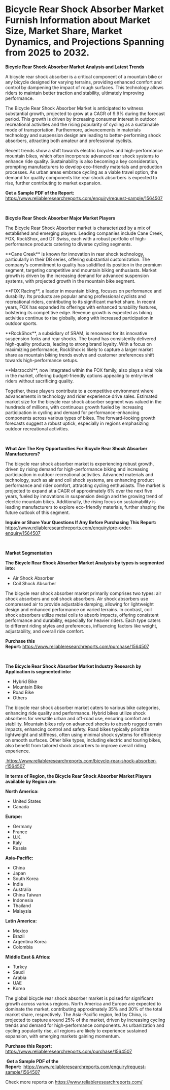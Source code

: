 <p><h1>Bicycle Rear Shock Absorber Market Furnish Information about Market Size, Market Share, Market Dynamics, and Projections Spanning from 2025 to 2032.</h1></p><p><strong>Bicycle Rear Shock Absorber Market Analysis and Latest Trends</strong></p>
<p><p>A bicycle rear shock absorber is a critical component of a mountain bike or any bicycle designed for varying terrains, providing enhanced comfort and control by dampening the impact of rough surfaces. This technology allows riders to maintain better traction and stability, ultimately improving performance.</p><p>The Bicycle Rear Shock Absorber Market is anticipated to witness substantial growth, projected to grow at a CAGR of 9.9% during the forecast period. This growth is driven by increasing consumer interest in outdoor recreational activities and the rising popularity of cycling as a sustainable mode of transportation. Furthermore, advancements in materials technology and suspension design are leading to better-performing shock absorbers, attracting both amateur and professional cyclists.</p><p>Recent trends show a shift towards electric bicycles and high-performance mountain bikes, which often incorporate advanced rear shock systems to enhance ride quality. Sustainability is also becoming a key consideration, prompting manufacturers to develop eco-friendly materials and production processes. As urban areas embrace cycling as a viable travel option, the demand for quality components like rear shock absorbers is expected to rise, further contributing to market expansion.</p></p>
<p><strong>Get a Sample PDF of the Report:&nbsp;</strong> <a href="https://www.reliableresearchreports.com/enquiry/request-sample/1564507?utm_campaign=2102&utm_medium=2&utm_source=Github&utm_content=ia&utm_term=06022025&utm_id=bicycle-rear-shock-absorber">https://www.reliableresearchreports.com/enquiry/request-sample/1564507</a></p>
<p>&nbsp;</p>
<p><strong>Bicycle Rear Shock Absorber Major Market Players</strong></p>
<p><p>The Bicycle Rear Shock Absorber market is characterized by a mix of established and emerging players. Leading companies include Cane Creek, FOX, RockShox, and DT Swiss, each with a robust portfolio of high-performance products catering to diverse cycling segments.</p><p>**Cane Creek** is known for innovation in rear shock technology, particularly in their DB series, offering substantial customization. The company's commitment to quality has solidified its position in the premium segment, targeting competitive and mountain biking enthusiasts. Market growth is driven by the increasing demand for advanced suspension systems, with projected growth in the mountain bike segment.</p><p>**FOX Racing**, a leader in mountain biking, focuses on performance and durability. Its products are popular among professional cyclists and recreational riders, contributing to its significant market share. In recent years, FOX has expanded its offerings with enhanced tunability features, bolstering its competitive edge. Revenue growth is expected as biking activities continue to rise globally, along with increased participation in outdoor sports.</p><p>**RockShox**, a subsidiary of SRAM, is renowned for its innovative suspension forks and rear shocks. The brand has consistently delivered high-quality products, leading to strong brand loyalty. With a focus on maximizing performance, RockShox is likely to capture a larger market share as mountain biking trends evolve and customer preferences shift towards high-performance setups.</p><p>**Marzocchi**, now integrated within the FOX family, also plays a vital role in the market, offering budget-friendly options appealing to entry-level riders without sacrificing quality.</p><p>Together, these players contribute to a competitive environment where advancements in technology and rider experience drive sales. Estimated market size for the bicycle rear shock absorber segment was valued in the hundreds of millions, with continuous growth fueled by increasing participation in cycling and demand for performance-enhancing components across various types of bikes. The forward-looking growth forecasts suggest a robust uptick, especially in regions emphasizing outdoor recreational activities.</p></p>
<p>&nbsp;</p>
<p><strong>What Are The Key Opportunities For Bicycle Rear Shock Absorber Manufacturers?</strong></p>
<p><p>The bicycle rear shock absorber market is experiencing robust growth, driven by rising demand for high-performance biking and increasing participation in outdoor recreational activities. Advanced materials and technology, such as air and coil shock systems, are enhancing product performance and rider comfort, attracting cycling enthusiasts. The market is projected to expand at a CAGR of approximately 6% over the next five years, fueled by innovations in suspension design and the growing trend of electric mountain bikes. Additionally, the rising focus on sustainability is leading manufacturers to explore eco-friendly materials, further shaping the future outlook of this segment.</p></p>
<p><strong>Inquire or Share Your Questions If Any Before Purchasing This Report:</strong> <a href="https://www.reliableresearchreports.com/enquiry/pre-order-enquiry/1564507?utm_campaign=2102&utm_medium=2&utm_source=Github&utm_content=ia&utm_term=06022025&utm_id=bicycle-rear-shock-absorber">https://www.reliableresearchreports.com/enquiry/pre-order-enquiry/1564507</a></p>
<p>&nbsp;</p>
<p><strong>Market Segmentation</strong></p>
<p><strong>The Bicycle Rear Shock Absorber Market Analysis by types is segmented into:</strong></p>
<p><ul><li>Air Shock Absorber</li><li>Coil Shock Absorber</li></ul></p>
<p><p>The bicycle rear shock absorber market primarily comprises two types: air shock absorbers and coil shock absorbers. Air shock absorbers use compressed air to provide adjustable damping, allowing for lightweight design and enhanced performance on varied terrains. In contrast, coil shock absorbers utilize metal coils to absorb impacts, offering consistent performance and durability, especially for heavier riders. Each type caters to different riding styles and preferences, influencing factors like weight, adjustability, and overall ride comfort.</p></p>
<p><strong>Purchase this Report:&nbsp;</strong><a href="https://www.reliableresearchreports.com/purchase/1564507?utm_campaign=2102&utm_medium=2&utm_source=Github&utm_content=ia&utm_term=06022025&utm_id=bicycle-rear-shock-absorber">https://www.reliableresearchreports.com/purchase/1564507</a></p>
<p>&nbsp;</p>
<p><strong>The Bicycle Rear Shock Absorber Market Industry Research by Application is segmented into:</strong></p>
<p><ul><li>Hybrid Bike</li><li>Mountain Bike</li><li>Road Bike</li><li>Others</li></ul></p>
<p><p>The bicycle rear shock absorber market caters to various bike categories, enhancing ride quality and performance. Hybrid bikes utilize shock absorbers for versatile urban and off-road use, ensuring comfort and stability. Mountain bikes rely on advanced shocks to absorb rugged terrain impacts, enhancing control and safety. Road bikes typically prioritize lightweight and stiffness, often using minimal shock systems for efficiency on smooth surfaces. Other bike types, including electric and touring bikes, also benefit from tailored shock absorbers to improve overall riding experience.</p></p>
<p><a href="https://www.reliableresearchreports.com/bicycle-rear-shock-absorber-r1564507?utm_campaign=2102&utm_medium=2&utm_source=Github&utm_content=ia&utm_term=06022025&utm_id=bicycle-rear-shock-absorber">&nbsp;https://www.reliableresearchreports.com/bicycle-rear-shock-absorber-r1564507</a></p>
<p><strong>In terms of Region, the Bicycle Rear Shock Absorber Market Players available by Region are:</strong></p>
<p>
    <p> <strong> North America: </strong>
        <ul>
            <li>United States</li>
            <li>Canada</li>
        </ul>
        </p> 
    <p> <strong> Europe: </strong>
        <ul>
            <li>Germany</li>
            <li>France</li>
            <li>U.K.</li>
            <li>Italy</li>
            <li>Russia</li>
        </ul>
        </p> 
    <p> <strong> Asia-Pacific: </strong>
        <ul>
            <li>China</li>
            <li>Japan</li>
            <li>South Korea</li>
            <li>India</li>
            <li>Australia</li>
            <li>China Taiwan</li>
            <li>Indonesia</li>
            <li>Thailand</li>
            <li>Malaysia</li>
        </ul>
        </p> 
    <p> <strong> Latin America: </strong>
        <ul>
            <li>Mexico</li>
            <li>Brazil</li>
            <li>Argentina Korea</li>
            <li>Colombia</li>
        </ul>
        </p> 
    <p> <strong> Middle East & Africa: </strong>
        <ul>
            <li>Turkey</li>
            <li>Saudi</li>
            <li>Arabia</li>
            <li>UAE</li>
            <li>Korea</li>
        </ul>
    </p>
    </p>
<p><p>The global bicycle rear shock absorber market is poised for significant growth across various regions. North America and Europe are expected to dominate the market, contributing approximately 35% and 30% of the total market share, respectively. The Asia-Pacific region, led by China, is projected to capture around 25% of the market, driven by increasing cycling trends and demand for high-performance components. As urbanization and cycling popularity rise, all regions are likely to experience sustained expansion, with emerging markets gaining momentum.</p></p>
<p><strong>Purchase this Report: </strong><a href="https://www.reliableresearchreports.com/purchase/1564507?utm_campaign=2102&utm_medium=2&utm_source=Github&utm_content=ia&utm_term=06022025&utm_id=bicycle-rear-shock-absorber">https://www.reliableresearchreports.com/purchase/1564507</a></p>
<p>&nbsp;<strong>Get a Sample PDF of the Report:&nbsp;&nbsp;</strong><a href="https://www.reliableresearchreports.com/enquiry/request-sample/1564507?utm_campaign=2102&utm_medium=2&utm_source=Github&utm_content=ia&utm_term=06022025&utm_id=bicycle-rear-shock-absorber">https://www.reliableresearchreports.com/enquiry/request-sample/1564507</a></p>
<p><strong></strong></p>
<p>Check more reports on <a href="https://www.reliableresearchreports.com/?utm_campaign=2102&utm_medium=2&utm_source=Github&utm_content=ia&utm_term=06022025&utm_id=bicycle-rear-shock-absorber">https://www.reliableresearchreports.com/</a></p>